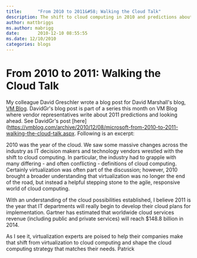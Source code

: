 ```yaml
---
title:      "From 2010 to 2011&#58; Walking the Cloud Talk"
description: The shift to cloud computing in 2010 and predictions about 2011
author: mattbriggs
ms.author: mabrigg
date:       2010-12-10 08:55:55
ms.date: 12/10/2010
categories: blogs
---
```

# From 2010 to 2011: Walking the Cloud Talk
My colleague David Greschler wrote a blog post for David Marshall's blog, [VM Blog](https://vmblog.com/home.aspx). DavidGr's blog post is part of a series this month on VM Blog where vendor representatives write about 2011 predictions and looking ahead. See DavidGr's post [here](https://vmblog.com/archive/2010/12/08/microsoft-from-2010-to-2011-walking-the-cloud-talk.aspx. Following is an excerpt: 

2010 was the year of the cloud. We saw some massive changes across the industry as IT decision makers and technology vendors wrestled with the shift to cloud computing. In particular, the industry had to grapple with many differing - and often conflicting - definitions of cloud computing. Certainly virtualization was often part of the discussion; however, 2010 brought a broader understanding that virtualization was no longer the end of the road, but instead a helpful stepping stone to the agile, responsive world of cloud computing. 

With an understanding of the cloud possibilities established, I believe 2011 is the year that IT departments will really begin to develop their cloud plans for implementation. Gartner has estimated that worldwide cloud services revenue (including public and private services) will reach $148.8 billion in 2014. 

As I see it, virtualization experts are poised to help their companies make that shift from virtualization to cloud computing and shape the cloud computing strategy that matches their needs. Patrick
